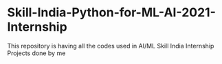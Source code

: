 # Skill-India-Python-for-ML-AI-2021-Internship
This repository is having all the codes used in AI/ML Skill India Internship Projects done by me
